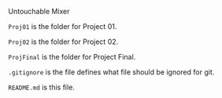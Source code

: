 Untouchable Mixer


`Proj01` is the folder for Project 01.

`Proj02` is the folder for Project 02.

`ProjFinal` is the folder for Project Final.

`.gitignore` is the file defines what file should be ignored for git.

`README.md` is this file.